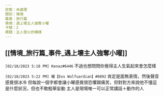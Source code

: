 ```yaml
---
狀態：未處理
類別：情境
篇章：旅行篇
情境：遇上壞主人強奪小曜
卡號：2
標題：主人發火的模樣
---
```

[[情境_旅行篇_事件_遇上壞主人強奪小曜]]
---
`[02/18/2023 5:18 PM] Kenaz#6446`
不過也想問問你覺得主人生氣起來會怎麼樣


`[02/18/2023 5:22 PM] 曜【Eos Wolfuardian】#0892`
肯定是面無表情，然後聲音感覺很冰冷
但每說一個字都會讓小曜感覺很恐懼跟痛苦，但對對方來說他不懂這是什麼狀況，但也不敢輕舉妄動
主人是現場唯一可以正常講話＋動作的人


